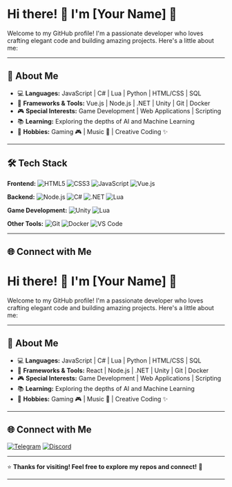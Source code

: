 # Hi there! 👋 I'm [Your Name] 🌟

Welcome to my GitHub profile! I'm a passionate developer who loves crafting elegant code and building amazing projects. Here's a little about me:

---

## 🚀 About Me
- 💻 **Languages:** JavaScript | C# | Lua | Python | HTML/CSS | SQL
- 🔧 **Frameworks & Tools:** Vue.js | Node.js | .NET | Unity | Git | Docker
- 🎮 **Special Interests:** Game Development | Web Applications | Scripting
- 📚 **Learning:** Exploring the depths of AI and Machine Learning
- 🌱 **Hobbies:** Gaming 🎮 | Music 🎵 | Creative Coding ✨

---

## 🛠️ Tech Stack

**Frontend:**
![HTML5](https://img.shields.io/badge/HTML5-%23E34F26.svg?style=flat&logo=html5&logoColor=white)
![CSS3](https://img.shields.io/badge/CSS3-%231572B6.svg?style=flat&logo=css3&logoColor=white)
![JavaScript](https://img.shields.io/badge/JavaScript-%23F7DF1E.svg?style=flat&logo=javascript&logoColor=black)
![Vue.js](https://img.shields.io/badge/Vue.js-%234FC08D.svg?style=flat&logo=vue.js&logoColor=white)

**Backend:**
![Node.js](https://img.shields.io/badge/Node.js-%23339933.svg?style=flat&logo=node.js&logoColor=white)
![C#](https://img.shields.io/badge/C%23-%23239120.svg?style=flat&logo=c-sharp&logoColor=white)
![.NET](https://img.shields.io/badge/.NET-%235C2D91.svg?style=flat&logo=.net&logoColor=white)
![Lua](https://img.shields.io/badge/Lua-%232C2D72.svg?style=flat&logo=lua&logoColor=white)

**Game Development:**
![Unity](https://img.shields.io/badge/Unity-%23000000.svg?style=flat&logo=unity&logoColor=white)
![Lua](https://img.shields.io/badge/Lua-%232C2D72.svg?style=flat&logo=lua&logoColor=white)

**Other Tools:**
![Git](https://img.shields.io/badge/Git-%23F05033.svg?style=flat&logo=git&logoColor=white)
![Docker](https://img.shields.io/badge/Docker-%232496ED.svg?style=flat&logo=docker&logoColor=white)
![VS Code](https://img.shields.io/badge/VS%20Code-%23007ACC.svg?style=flat&logo=visual-studio-code&logoColor=white)

---

## 🌐 Connect with Me

# Hi there! 👋 I'm [Your Name] 🌟

Welcome to my GitHub profile! I'm a passionate developer who loves crafting elegant code and building amazing projects. Here's a little about me:

---

## 🚀 About Me
- 💻 **Languages:** JavaScript | C# | Lua | Python | HTML/CSS | SQL
- 🔧 **Frameworks & Tools:** React | Node.js | .NET | Unity | Git | Docker
- 🎮 **Special Interests:** Game Development | Web Applications | Scripting
- 📚 **Learning:** Exploring the depths of AI and Machine Learning
- 🌱 **Hobbies:** Gaming 🎮 | Music 🎵 | Creative Coding ✨

---


## 🌐 Connect with Me

[![Telegram](https://img.shields.io/badge/Telegram-%2326A5E4.svg?style=flat&logo=telegram&logoColor=white)](https://t.me/YourTelegramHandle)
[![Discord](https://img.shields.io/badge/Discord-%237289DA.svg?style=flat&logo=discord&logoColor=white)](https://discord.gg/YourDiscordInvite)

---

⭐️ **Thanks for visiting! Feel free to explore my repos and connect!** 🚀


---
